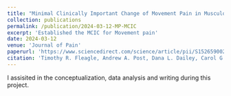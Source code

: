 ```yaml
---
title: "Minimal Clinically Important Change of Movement Pain in Musculoskeletal Pain Conditions"
collection: publications
permalink: /publication/2024-03-12-MP-MCIC
excerpt: 'Established the MCIC for Movement pain'
date: 2024-03-12
venue: 'Journal of Pain'
paperurl: 'https://www.sciencedirect.com/science/article/pii/S1526590024004243'
citation: 'Timothy R. Fleagle, Andrew A. Post, Dana L. Dailey, Carol G.T. Vance, M. Bridget Zimmerman, Emine O. Bayman, Leslie J. Crofford, Kathleen A. Sluka, Ruth L. Chimenti, Minimal Clinically Important Change of Movement Pain in Musculoskeletal Pain Conditions, The Journal of Pain, 2024, 104507, ISSN 1526-5900, https://doi.org/10.1016/j.jpain.2024.03.003.'
---
```


I assisited in the conceptualization, data analysis and writing during this project. 
